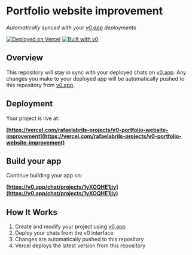 # Portfolio website improvement

*Automatically synced with your [v0.app](https://v0.app) deployments*

[![Deployed on Vercel](https://img.shields.io/badge/Deployed%20on-Vercel-black?style=for-the-badge&logo=vercel)](https://vercel.com/rafaelabrils-projects/v0-portfolio-website-improvement)
[![Built with v0](https://img.shields.io/badge/Built%20with-v0.app-black?style=for-the-badge)](https://v0.app/chat/projects/1yXOQHE1jjy)

## Overview

This repository will stay in sync with your deployed chats on [v0.app](https://v0.app).
Any changes you make to your deployed app will be automatically pushed to this repository from [v0.app](https://v0.app).

## Deployment

Your project is live at:

**[https://vercel.com/rafaelabrils-projects/v0-portfolio-website-improvement](https://vercel.com/rafaelabrils-projects/v0-portfolio-website-improvement)**

## Build your app

Continue building your app on:

**[https://v0.app/chat/projects/1yXOQHE1jjy](https://v0.app/chat/projects/1yXOQHE1jjy)**

## How It Works

1. Create and modify your project using [v0.app](https://v0.app)
2. Deploy your chats from the v0 interface
3. Changes are automatically pushed to this repository
4. Vercel deploys the latest version from this repository